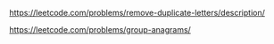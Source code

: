 https://leetcode.com/problems/remove-duplicate-letters/description/ 

https://leetcode.com/problems/group-anagrams/ 

